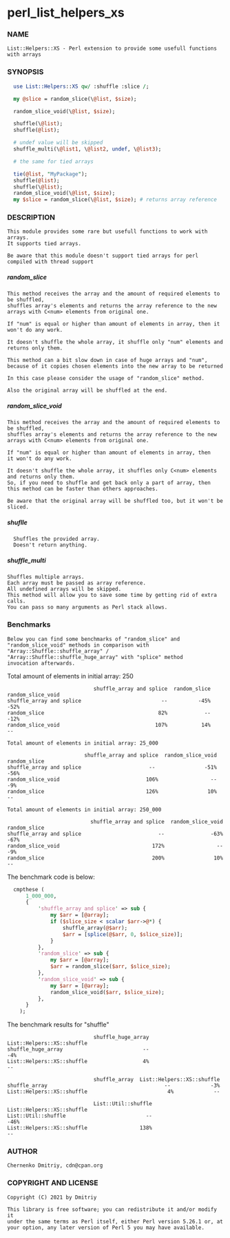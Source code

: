 # perl_list_helpers_xs

### NAME
    List::Helpers::XS - Perl extension to provide some usefull functions with arrays

### SYNOPSIS

```perl
  use List::Helpers::XS qw/ :shuffle :slice /;

  my @slice = random_slice(\@list, $size);

  random_slice_void(\@list, $size);

  shuffle(\@list);
  shuffle(@list);

  # undef value will be skipped
  shuffle_multi(\@list1, \@list2, undef, \@list3);

  # the same for tied arrays

  tie(@list, "MyPackage");
  shuffle(@list);
  shuffle(\@list);
  random_slice_void(\@list, $size);
  my $slice = random_slice(\@list, $size); # returns array reference
```

### DESCRIPTION
    This module provides some rare but usefull functions to work with
    arrays.
    It supports tied arrays.

    Be aware that this module doesn't support tied arrays for perl compiled with thread support

##### random_slice
    This method receives the array and the amount of required elements to be shuffled,
    shuffles array's elements and returns the array reference to the new
    arrays with C<num> elements from original one.

    If "num" is equal or higher than amount of elements in array, then it
    won't do any work.

    It doesn't shuffle the whole array, it shuffle only "num" elements and
    returns only them.

    This method can a bit slow down in case of huge arrays and "num",
    because of it copies chosen elements into the new array to be returned

    In this case please consider the usage of "random_slice" method.

    Also the original array will be shuffled at the end.

##### random_slice_void

    This method receives the array and the amount of required elements to be shuffled,
    shuffles array's elements and returns the array reference to the new
    arrays with C<num> elements from original one.

    If "num" is equal or higher than amount of elements in array, then
    it won't do any work.

    It doesn't shuffle the whole array, it shuffles only C<num> elements and returns only them.
    So, if you need to shuffle and get back only a part of array, then this method can be faster than others approaches.

    Be aware that the original array will be shuffled too, but it won't be sliced.

##### shuflle
      Shuffles the provided array.
      Doesn't return anything.

##### shuffle_multi
    Shuffles multiple arrays.
    Each array must be passed as array reference.
    All undefined arrays will be skipped.
    This method will allow you to save some time by getting rid of extra calls.
    You can pass so many arguments as Perl stack allows.

### Benchmarks
    Below you can find some benchmarks of "random_slice" and
    "random_slice_void" methods in comparison with
    "Array::Shuffle::shuffle_array" /
    "Array::Shuffle::shuffle_huge_array" with "splice" method
    invocation afterwards.

Total amount of elements in initial array: 250
```
                            shuffle_array and splice  random_slice  random_slice_void
shuffle_array and splice                          --          -45%               -52%
random_slice                                     82%            --               -12%
random_slice_void                               107%           14%                 --

Total amount of elements in initial array: 25_000

                         shuffle_array and splice  random_slice_void  random_slice
shuffle_array and splice                      --                -51%          -56%
random_slice_void                            106%                 --           -9%
random_slice                                 126%                10%            --

Total amount of elements in initial array: 250_000

                           shuffle_array and splice  random_slice_void  random_slice
shuffle_array and splice                         --               -63%          -67%
random_slice_void                              172%                 --           -9%
random_slice                                   200%                10%            --
```

The benchmark code is below:

```perl
  cmpthese (
      1_000_000,
      {
          'shuffle_array and splice' => sub {
              my $arr = [@array];
              if ($slice_size < scalar $arr->@*) {
                  shuffle_array(@$arr);
                  $arr = [splice(@$arr, 0, $slice_size)];
              }
          },
          'random_slice' => sub {
              my $arr = [@array];
              $arr = random_slice($arr, $slice_size);
          },
          'random_slice_void' => sub {
              my $arr = [@array];
              random_slice_void($arr, $slice_size);
          },
      }
    );
```

The benchmark results for "shuffle"

```
                            shuffle_huge_array  List::Helpers::XS::shuffle
shuffle_huge_array                          --                         -4%
List::Helpers::XS::shuffle                  4%                          --

                            shuffle_array  List::Helpers::XS::shuffle
shuffle_array                                      --             -3%
List::Helpers::XS::shuffle                          4%             --

                            List::Util::shuffle  List::Helpers::XS::shuffle
List::Util::shuffle                          --                        -46%
List::Helpers::XS::shuffle                 138%                         --
```

### AUTHOR
    Chernenko Dmitriy, cdn@cpan.org

### COPYRIGHT AND LICENSE
    Copyright (C) 2021 by Dmitriy

    This library is free software; you can redistribute it and/or modify it
    under the same terms as Perl itself, either Perl version 5.26.1 or, at
    your option, any later version of Perl 5 you may have available.
